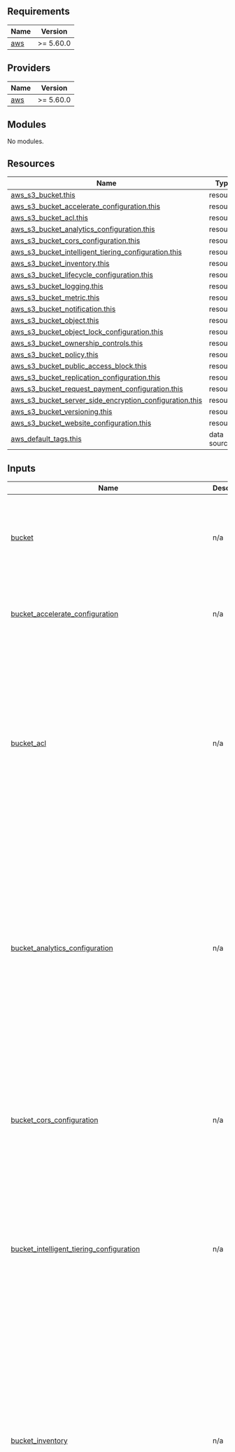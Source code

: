 ## Requirements

| Name | Version |
|------|---------|
| <a name="requirement_aws"></a> [aws](#requirement\_aws) | >= 5.60.0 |

## Providers

| Name | Version |
|------|---------|
| <a name="provider_aws"></a> [aws](#provider\_aws) | >= 5.60.0 |

## Modules

No modules.

## Resources

| Name | Type |
|------|------|
| [aws_s3_bucket.this](https://registry.terraform.io/providers/hashicorp/aws/latest/docs/resources/s3_bucket) | resource |
| [aws_s3_bucket_accelerate_configuration.this](https://registry.terraform.io/providers/hashicorp/aws/latest/docs/resources/s3_bucket_accelerate_configuration) | resource |
| [aws_s3_bucket_acl.this](https://registry.terraform.io/providers/hashicorp/aws/latest/docs/resources/s3_bucket_acl) | resource |
| [aws_s3_bucket_analytics_configuration.this](https://registry.terraform.io/providers/hashicorp/aws/latest/docs/resources/s3_bucket_analytics_configuration) | resource |
| [aws_s3_bucket_cors_configuration.this](https://registry.terraform.io/providers/hashicorp/aws/latest/docs/resources/s3_bucket_cors_configuration) | resource |
| [aws_s3_bucket_intelligent_tiering_configuration.this](https://registry.terraform.io/providers/hashicorp/aws/latest/docs/resources/s3_bucket_intelligent_tiering_configuration) | resource |
| [aws_s3_bucket_inventory.this](https://registry.terraform.io/providers/hashicorp/aws/latest/docs/resources/s3_bucket_inventory) | resource |
| [aws_s3_bucket_lifecycle_configuration.this](https://registry.terraform.io/providers/hashicorp/aws/latest/docs/resources/s3_bucket_lifecycle_configuration) | resource |
| [aws_s3_bucket_logging.this](https://registry.terraform.io/providers/hashicorp/aws/latest/docs/resources/s3_bucket_logging) | resource |
| [aws_s3_bucket_metric.this](https://registry.terraform.io/providers/hashicorp/aws/latest/docs/resources/s3_bucket_metric) | resource |
| [aws_s3_bucket_notification.this](https://registry.terraform.io/providers/hashicorp/aws/latest/docs/resources/s3_bucket_notification) | resource |
| [aws_s3_bucket_object.this](https://registry.terraform.io/providers/hashicorp/aws/latest/docs/resources/s3_bucket_object) | resource |
| [aws_s3_bucket_object_lock_configuration.this](https://registry.terraform.io/providers/hashicorp/aws/latest/docs/resources/s3_bucket_object_lock_configuration) | resource |
| [aws_s3_bucket_ownership_controls.this](https://registry.terraform.io/providers/hashicorp/aws/latest/docs/resources/s3_bucket_ownership_controls) | resource |
| [aws_s3_bucket_policy.this](https://registry.terraform.io/providers/hashicorp/aws/latest/docs/resources/s3_bucket_policy) | resource |
| [aws_s3_bucket_public_access_block.this](https://registry.terraform.io/providers/hashicorp/aws/latest/docs/resources/s3_bucket_public_access_block) | resource |
| [aws_s3_bucket_replication_configuration.this](https://registry.terraform.io/providers/hashicorp/aws/latest/docs/resources/s3_bucket_replication_configuration) | resource |
| [aws_s3_bucket_request_payment_configuration.this](https://registry.terraform.io/providers/hashicorp/aws/latest/docs/resources/s3_bucket_request_payment_configuration) | resource |
| [aws_s3_bucket_server_side_encryption_configuration.this](https://registry.terraform.io/providers/hashicorp/aws/latest/docs/resources/s3_bucket_server_side_encryption_configuration) | resource |
| [aws_s3_bucket_versioning.this](https://registry.terraform.io/providers/hashicorp/aws/latest/docs/resources/s3_bucket_versioning) | resource |
| [aws_s3_bucket_website_configuration.this](https://registry.terraform.io/providers/hashicorp/aws/latest/docs/resources/s3_bucket_website_configuration) | resource |
| [aws_default_tags.this](https://registry.terraform.io/providers/hashicorp/aws/latest/docs/data-sources/default_tags) | data source |

## Inputs

| Name | Description | Type | Default | Required |
|------|-------------|------|---------|:--------:|
| <a name="input_bucket"></a> [bucket](#input\_bucket) | n/a | <pre>list(object({<br/>    id                  = number<br/>    bucket              = optional(string)<br/>    bucket_prefix       = optional(string)<br/>    force_destroy       = optional(bool)<br/>    object_lock_enabled = optional(bool)<br/>    tags                = optional(map(string))<br/>  }))</pre> | `[]` | no |
| <a name="input_bucket_accelerate_configuration"></a> [bucket\_accelerate\_configuration](#input\_bucket\_accelerate\_configuration) | n/a | <pre>list(object({<br/>    id                    = number<br/>    bucket_id             = any<br/>    status                = string<br/>    expected_bucket_owner = optional(string)<br/>  }))</pre> | `[]` | no |
| <a name="input_bucket_acl"></a> [bucket\_acl](#input\_bucket\_acl) | n/a | <pre>list(object({<br/>    id        = number<br/>    bucket_id = any<br/>    acl       = optional(string)<br/>    access_control_policy = optional(list(object({<br/>      grant = list(object({<br/>        grantee = list(object({<br/>          type          = string<br/>          email_address = optional(string)<br/>          id            = optional(string)<br/>          uri           = optional(string)<br/>        }))<br/>        permission = string<br/>      }))<br/>      owner = list(object({<br/>        id           = string<br/>        display_name = optional(string)<br/>      }))<br/>    })), [])<br/>  }))</pre> | `[]` | no |
| <a name="input_bucket_analytics_configuration"></a> [bucket\_analytics\_configuration](#input\_bucket\_analytics\_configuration) | n/a | <pre>list(object({<br/>    id        = number<br/>    bucket_id = any<br/>    name      = string<br/>    filter = optional(list(object({<br/>      prefix = optional(string)<br/>      tags   = optional(map(string))<br/>    })), [])<br/>    storage_class_analysis = optional(list(object({<br/>      data_export = list(object({<br/>        output_schema_version = optional(string)<br/>        destination = list(object({<br/>          s3_bucket_destination = list(object({<br/>            bucket_id         = any<br/>            bucket_account_id = optional(string)<br/>            format            = optional(string)<br/>            prefix            = optional(string)<br/>          }))<br/>        }))<br/>      }))<br/>    })), [])<br/>  }))</pre> | `[]` | no |
| <a name="input_bucket_cors_configuration"></a> [bucket\_cors\_configuration](#input\_bucket\_cors\_configuration) | n/a | <pre>list(object({<br/>    id        = number<br/>    bucket_id = any<br/>    cors_rule = list(object({<br/>      allowed_methods = list(string)<br/>      allowed_origins = list(string)<br/>      allowed_headers = optional(list(string))<br/>      expose_headers  = optional(list(string))<br/>      id              = optional(string)<br/>      max_age_seconds = optional(number)<br/>    }))<br/>  }))</pre> | `[]` | no |
| <a name="input_bucket_intelligent_tiering_configuration"></a> [bucket\_intelligent\_tiering\_configuration](#input\_bucket\_intelligent\_tiering\_configuration) | n/a | <pre>list(object({<br/>    id        = number<br/>    bucket_id = any<br/>    name      = string<br/>    status    = optional(string)<br/>    filter = optional(list(object({<br/>      prefix = optional(string)<br/>      tags   = optional(map(string))<br/>    })), [])<br/>    tiering = list(object({<br/>      access_tier = string<br/>      days        = number<br/>    }))<br/>  }))</pre> | `[]` | no |
| <a name="input_bucket_inventory"></a> [bucket\_inventory](#input\_bucket\_inventory) | n/a | <pre>list(object({<br/>    id                       = number<br/>    bucket_id                = any<br/>    included_object_versions = string<br/>    name                     = string<br/>    enabled                  = optional(bool)<br/>    optional_fields          = optional(set(string))<br/>    destination = list(object({<br/>      bucket = list(object({<br/>        bucket_id  = any<br/>        format     = string<br/>        account_id = optional(string)<br/>        prefix     = optional(string)<br/>        encryption = optional(list(object({<br/>          sse_kms = optional(list(object({<br/>            key_id = string<br/>          })), [])<br/>        })), [])<br/>      }))<br/>    }))<br/>    schedule = list(object({<br/>      frequency = string<br/>    }))<br/>    filter = optional(list(object({<br/>      prefix = optional(string)<br/>    })))<br/>  }))</pre> | `[]` | no |
| <a name="input_bucket_lifecycle_configuration"></a> [bucket\_lifecycle\_configuration](#input\_bucket\_lifecycle\_configuration) | n/a | <pre>list(object({<br/>    id                    = number<br/>    bucket_id             = any<br/>    expected_bucket_owner = optional(string)<br/>    rule = list(object({<br/>      id     = string<br/>      status = string<br/>      abort_incomplete_multipart_upload = optional(list(object({<br/>        days_after_initiation = optional(number)<br/>      })), [])<br/>      expiration = optional(list(object({<br/>        date                         = optional(string)<br/>        days                         = optional(number)<br/>        expired_object_delete_marker = optional(bool)<br/>      })), [])<br/>      filter = optional(list(object({<br/>        object_size_greater_than = optional(string)<br/>        object_size_less_than    = optional(string)<br/>        prefix                   = optional(string)<br/>        and = optional(list(object({<br/>          object_size_greater_than = optional(number)<br/>          object_size_less_than    = optional(number)<br/>          prefix                   = optional(string)<br/>          tags                     = optional(map(string))<br/>        })), [])<br/>        tag = optional(list(object({<br/>          key   = string<br/>          value = string<br/>        })), [])<br/>      })), [])<br/>      noncurrent_version_expiration = optional(list(object({<br/>        newer_noncurrent_versions = optional(string)<br/>        noncurrent_days           = optional(number)<br/>      })), [])<br/>      noncurrent_version_transition = optional(list(object({<br/>        storage_class             = string<br/>        newer_noncurrent_versions = optional(string)<br/>        noncurrent_days           = optional(number)<br/>      })), [])<br/>      transition = optional(list(object({<br/>        storage_class = string<br/>        date          = optional(string)<br/>        days          = optional(number)<br/>      })), [])<br/>    }))<br/>  }))</pre> | `[]` | no |
| <a name="input_bucket_logging"></a> [bucket\_logging](#input\_bucket\_logging) | n/a | <pre>list(object({<br/>    id                       = number<br/>    bucket_id                = any<br/>    target_bucket_id         = any<br/>    target_prefix            = string<br/>    expected_bucket_owner_id = any<br/>    target_grant = optional(list(object({<br/>      permission = string<br/>      grantee = list(object({<br/>        type          = string<br/>        email_address = optional(string)<br/>        id            = optional(string)<br/>        uri           = optional(string)<br/>      }))<br/>    })), [])<br/>    target_object_key_format = optional(list(object({<br/>      partitioned_prefix = optional(list(object({<br/>        partition_date_source = any<br/>      })), [])<br/>    })), [])<br/>  }))</pre> | `[]` | no |
| <a name="input_bucket_metric"></a> [bucket\_metric](#input\_bucket\_metric) | n/a | <pre>list(object({<br/>    id        = number<br/>    bucket_id = any<br/>    name      = string<br/>    filter = optional(list(object({<br/>      tags            = optional(map(string))<br/>      prefix          = optional(string)<br/>      access_point_id = optional(any)<br/>    })))<br/>  }))</pre> | `[]` | no |
| <a name="input_bucket_notification"></a> [bucket\_notification](#input\_bucket\_notification) | n/a | <pre>list(object({<br/>    id          = number<br/>    bucket_id   = any<br/>    eventbridge = optional(bool)<br/>    lambda_function = optional(list(object({<br/>      events             = set(string)<br/>      filter_prefix      = optional(string)<br/>      filter_suffix      = optional(string)<br/>      id                 = optional(string)<br/>      lambda_function_id = any<br/>    })))<br/>    queue = optional(list(object({<br/>      events        = set(string)<br/>      queue_id      = any<br/>      filter_prefix = optional(string)<br/>      filter_suffix = optional(string)<br/>      id            = optional(string)<br/>    })))<br/>    topic = optional(list(object({<br/>      topic_id      = any<br/>      events        = set(string)<br/>      filter_prefix = optional(string)<br/>      filter_suffix = optional(string)<br/>      id            = optional(string)<br/>    })))<br/>  }))</pre> | `[]` | no |
| <a name="input_bucket_object"></a> [bucket\_object](#input\_bucket\_object) | n/a | <pre>list(object({<br/>    id                            = number<br/>    bucket_id                     = any<br/>    key                           = string<br/>    acl                           = optional(string)<br/>    bucket_key_enabled            = optional(bool)<br/>    cache_control                 = optional(string)<br/>    content                       = optional(string)<br/>    content_base64                = optional(string)<br/>    content_disposition           = optional(string)<br/>    content_encoding              = optional(string)<br/>    content_language              = optional(string)<br/>    content_type                  = optional(string)<br/>    etag                          = optional(string)<br/>    force_destroy                 = optional(bool)<br/>    object_id                     = optional(string)<br/>    kms_key_id                    = optional(any)<br/>    metadata                      = optional(map(string))<br/>    object_lock_legal_hold_status = optional(string)<br/>    object_lock_mode              = optional(string)<br/>    object_lock_retain_until_date = optional(string)<br/>    server_side_encryption        = optional(string)<br/>    source                        = optional(string)<br/>    source_hash                   = optional(string)<br/>    storage_class                 = optional(string)<br/>    tags                          = optional(map(string))<br/>    website_redirect              = optional(string)<br/>  }))</pre> | `[]` | no |
| <a name="input_bucket_object_kms_key_arn"></a> [bucket\_object\_kms\_key\_arn](#input\_bucket\_object\_kms\_key\_arn) | n/a | `string` | `null` | no |
| <a name="input_bucket_object_lock_configuration"></a> [bucket\_object\_lock\_configuration](#input\_bucket\_object\_lock\_configuration) | n/a | <pre>list(object({<br/>    id                       = number<br/>    bucket_id                = any<br/>    expected_bucket_owner_id = optional(any)<br/>    object_lock_enabled      = optional(string)<br/>    rule = optional(list(object({<br/>      default_retention = list(object({<br/>        days  = optional(number)<br/>        mode  = optional(string)<br/>        years = optional(number)<br/>      }))<br/>    })))<br/>  }))</pre> | `[]` | no |
| <a name="input_bucket_ownership_controls"></a> [bucket\_ownership\_controls](#input\_bucket\_ownership\_controls) | n/a | <pre>list(object({<br/>    id        = number<br/>    bucket_id = any<br/>    rule = list(object({<br/>      object_ownership = string<br/>    }))<br/>  }))</pre> | `[]` | no |
| <a name="input_bucket_policy"></a> [bucket\_policy](#input\_bucket\_policy) | n/a | <pre>list(object({<br/>    id        = number<br/>    bucket_id = any<br/>    policy_id = any<br/>  }))</pre> | `[]` | no |
| <a name="input_bucket_policy_json"></a> [bucket\_policy\_json](#input\_bucket\_policy\_json) | n/a | `string` | `null` | no |
| <a name="input_bucket_public_access_block"></a> [bucket\_public\_access\_block](#input\_bucket\_public\_access\_block) | n/a | <pre>list(object({<br/>    id                      = number<br/>    bucket_id               = any<br/>    block_public_acls       = optional(bool)<br/>    block_public_policy     = optional(bool)<br/>    ignore_public_acls      = optional(bool)<br/>    restrict_public_buckets = optional(bool)<br/>  }))</pre> | `[]` | no |
| <a name="input_bucket_replication_configuration"></a> [bucket\_replication\_configuration](#input\_bucket\_replication\_configuration) | n/a | <pre>list(object({<br/>    id        = number<br/>    bucket_id = any<br/>    role_id   = any<br/>    token     = optional(string)<br/>    rule = list(object({<br/>      status   = string<br/>      id       = optional(string)<br/>      priority = optional(string)<br/>      destination = list(object({<br/>        bucket_id     = any<br/>        storage_class = optional(string)<br/>        access_control_translation = optional(list(object({<br/>          owner = string<br/>        })))<br/>        encryption_configuration = optional(list(object({<br/>          replica_kms_key_id = any<br/>        })))<br/>        metrics = optional(list(object({<br/>          status = string<br/>          event_threshold = optional(list(object({<br/>            minutes = string<br/>          })))<br/>        })))<br/>        replication_time = optional(list(object({<br/>          status = string<br/>          time = list(object({<br/>            minutes = string<br/>          }))<br/>        })))<br/>      }))<br/>      delete_marker_replication = optional(list(object({<br/>        status = string<br/>      })))<br/>      existing_object_replication = optional(list(object({<br/>        status = string<br/>      })))<br/>      filter = optional(list(object({<br/>        prefix = optional(string)<br/>        and = optional(list(object({<br/>          prefix = optional(string)<br/>          tags   = optional(map(string))<br/>        })))<br/>        tag = optional(list(object({<br/>          key   = string<br/>          value = string<br/>        })))<br/>      })))<br/>      source_selection_criteria = optional(list(object({<br/>        replica_modifications = optional(list(object({<br/>          status = string<br/>        })))<br/>        sse_kms_encrypted_objects = optional(list(object({<br/>          status = string<br/>        })))<br/>      })))<br/>    }))<br/>  }))</pre> | `[]` | no |
| <a name="input_bucket_replication_configuration_role_arn"></a> [bucket\_replication\_configuration\_role\_arn](#input\_bucket\_replication\_configuration\_role\_arn) | n/a | `string` | `null` | no |
| <a name="input_bucket_request_payment_configuration"></a> [bucket\_request\_payment\_configuration](#input\_bucket\_request\_payment\_configuration) | n/a | <pre>list(object({<br/>    id                       = number<br/>    bucket_id                = any<br/>    payer                    = string<br/>    expected_bucket_owner_id = optional(any)<br/>  }))</pre> | `[]` | no |
| <a name="input_bucket_server_side_encryption_configuration"></a> [bucket\_server\_side\_encryption\_configuration](#input\_bucket\_server\_side\_encryption\_configuration) | n/a | <pre>list(object({<br/>    id                       = number<br/>    bucket_id                = any<br/>    expected_bucket_owner_id = optional(any)<br/>    rule = list(object({<br/>      bucket_key_enabled = optional(bool)<br/>      apply_server_side_encryption_by_default = optional(list(object({<br/>        sse_algorithm     = string<br/>        kms_master_key_id = optional(any)<br/>      })))<br/>    }))<br/>  }))</pre> | `[]` | no |
| <a name="input_bucket_server_side_encryption_configuration_kms_key_arn"></a> [bucket\_server\_side\_encryption\_configuration\_kms\_key\_arn](#input\_bucket\_server\_side\_encryption\_configuration\_kms\_key\_arn) | n/a | `string` | `null` | no |
| <a name="input_bucket_versioning"></a> [bucket\_versioning](#input\_bucket\_versioning) | n/a | <pre>list(object({<br/>    id                    = number<br/>    bucket_id             = any<br/>    expected_bucket_owner = optional(any)<br/>    mfa                   = optional(string)<br/>    versioning_configuration = optional(list(object({<br/>      status     = string<br/>      mfa_delete = optional(string)<br/>    })), [])<br/>  }))</pre> | `[]` | no |
| <a name="input_bucket_website_configuration"></a> [bucket\_website\_configuration](#input\_bucket\_website\_configuration) | n/a | <pre>list(object({<br/>    id                       = number<br/>    bucket_id                = any<br/>    expected_bucket_owner_id = optional(any)<br/>    routing_rules            = optional(string)<br/>    error_document = optional(list(object({<br/>      key = string<br/>    })), [])<br/>    index_document = optional(list(object({<br/>      suffix = string<br/>    })), [])<br/>    redirect_all_requests_to = optional(list(object({<br/>      host_name = string<br/>      protocol  = optional(string)<br/>    })), [])<br/>    routing_rule = optional(list(object({<br/>      condition = optional(list(object({<br/>        http_error_code_returned_equals = optional(string)<br/>        key_prefix_equals               = optional(string)<br/>      })), [])<br/>      redirect = optional(list(object({<br/>        host_name               = optional(string)<br/>        http_redirect_code      = optional(string)<br/>        protocol                = optional(string)<br/>        replace_key_prefix_with = optional(string)<br/>        replace_key_with        = optional(string)<br/>      })), [])<br/>    })), [])<br/>  }))</pre> | `[]` | no |
| <a name="input_lambda_function_arn"></a> [lambda\_function\_arn](#input\_lambda\_function\_arn) | n/a | `string` | `null` | no |
| <a name="input_replica_kms_key_id"></a> [replica\_kms\_key\_id](#input\_replica\_kms\_key\_id) | n/a | `string` | `null` | no |
| <a name="input_s3_access_point_arn"></a> [s3\_access\_point\_arn](#input\_s3\_access\_point\_arn) | n/a | `string` | `null` | no |
| <a name="input_sns_topic_arn"></a> [sns\_topic\_arn](#input\_sns\_topic\_arn) | n/a | `string` | `null` | no |
| <a name="input_sqs_queue_arn"></a> [sqs\_queue\_arn](#input\_sqs\_queue\_arn) | n/a | `string` | `null` | no |
| <a name="input_tags"></a> [tags](#input\_tags) | n/a | `map(string)` | `{}` | no |

## Outputs

| Name | Description |
|------|-------------|
| <a name="output_bucket_intelligent_tieiring_configuration_id"></a> [bucket\_intelligent\_tieiring\_configuration\_id](#output\_bucket\_intelligent\_tieiring\_configuration\_id) | n/a |
| <a name="output_bucket_inventory_id"></a> [bucket\_inventory\_id](#output\_bucket\_inventory\_id) | n/a |
| <a name="output_bucket_lifecycle_configuration_id"></a> [bucket\_lifecycle\_configuration\_id](#output\_bucket\_lifecycle\_configuration\_id) | n/a |
| <a name="output_bucket_logging_id"></a> [bucket\_logging\_id](#output\_bucket\_logging\_id) | n/a |
| <a name="output_bucket_metric_id"></a> [bucket\_metric\_id](#output\_bucket\_metric\_id) | n/a |
| <a name="output_bucket_name"></a> [bucket\_name](#output\_bucket\_name) | n/a |
| <a name="output_bucket_notification_id"></a> [bucket\_notification\_id](#output\_bucket\_notification\_id) | n/a |
| <a name="output_bucket_object_id"></a> [bucket\_object\_id](#output\_bucket\_object\_id) | n/a |
| <a name="output_bucket_object_lock_configuration_id"></a> [bucket\_object\_lock\_configuration\_id](#output\_bucket\_object\_lock\_configuration\_id) | n/a |
| <a name="output_bucket_ownership_controls_id"></a> [bucket\_ownership\_controls\_id](#output\_bucket\_ownership\_controls\_id) | n/a |
| <a name="output_bucket_policy_id"></a> [bucket\_policy\_id](#output\_bucket\_policy\_id) | n/a |
| <a name="output_bucket_prefix"></a> [bucket\_prefix](#output\_bucket\_prefix) | n/a |
| <a name="output_bucket_public_access_block_id"></a> [bucket\_public\_access\_block\_id](#output\_bucket\_public\_access\_block\_id) | n/a |
| <a name="output_bucket_replication_configuration_id"></a> [bucket\_replication\_configuration\_id](#output\_bucket\_replication\_configuration\_id) | n/a |
| <a name="output_bucket_request_payment_configuration_id"></a> [bucket\_request\_payment\_configuration\_id](#output\_bucket\_request\_payment\_configuration\_id) | n/a |
| <a name="output_bucket_server_side_encryption_configuration_id"></a> [bucket\_server\_side\_encryption\_configuration\_id](#output\_bucket\_server\_side\_encryption\_configuration\_id) | n/a |
| <a name="output_bucket_versioning_id"></a> [bucket\_versioning\_id](#output\_bucket\_versioning\_id) | n/a |
| <a name="output_bucket_website_configuration_id"></a> [bucket\_website\_configuration\_id](#output\_bucket\_website\_configuration\_id) | n/a |
| <a name="output_s3_bucket_accelerate_configuration_id"></a> [s3\_bucket\_accelerate\_configuration\_id](#output\_s3\_bucket\_accelerate\_configuration\_id) | n/a |
| <a name="output_s3_bucket_acl_id"></a> [s3\_bucket\_acl\_id](#output\_s3\_bucket\_acl\_id) | n/a |
| <a name="output_s3_bucket_analytics_configuration_id"></a> [s3\_bucket\_analytics\_configuration\_id](#output\_s3\_bucket\_analytics\_configuration\_id) | n/a |
| <a name="output_s3_bucket_arn"></a> [s3\_bucket\_arn](#output\_s3\_bucket\_arn) | n/a |
| <a name="output_s3_bucket_cors_configuration_id"></a> [s3\_bucket\_cors\_configuration\_id](#output\_s3\_bucket\_cors\_configuration\_id) | n/a |
| <a name="output_s3_bucket_cors_rules"></a> [s3\_bucket\_cors\_rules](#output\_s3\_bucket\_cors\_rules) | n/a |
| <a name="output_s3_bucket_id"></a> [s3\_bucket\_id](#output\_s3\_bucket\_id) | n/a |
| <a name="output_s3_bucket_region"></a> [s3\_bucket\_region](#output\_s3\_bucket\_region) | n/a |

